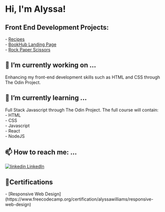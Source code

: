 <h1>Hi, I'm Alyssa!</h1>

<h2>Front End Development Projects:</h2>
- <a href="https://alyssaw770.github.io/odin-recipes/index.html" target="_blank">Recipes</a><br>
- <a href="https://alyssaw770.github.io./landing-page/" target="_blank">BookHub Landing Page</a><br>
- <a href="https://alyssaw770.github.io/rock-paper-scissors/" target="_blank">Rock Paper Scissors</a><br>
<h2>🔭 I’m currently working on ...</h2>
Enhancing my front-end development skills such as HTML and CSS through The Odin Project.
<h2>🌱 I’m currently learning ...</h2>
Full Stack Javascript through The Odin Project. The full course will contain:<br>
- HTML<br>
- CSS<br>
- Javascript<br>
- React<br>
- NodeJS<br>

<h2>📫 How to reach me: ...</h2>
<p>
  <a href="https://www.linkedin.com/in/alyssawill8/" rel="nofollow noreferrer">
    <img src="https://i.stack.imgur.com/gVE0j.png" alt="linkedin"> LinkedIn
  </a>
</p>

<h2>📄Certifications</h2>
- [Responsive Web Design](https://www.freecodecamp.org/certification/alyssawilliams/responsive-web-design)
<!--
**alyssaw770/alyssaw770** is a ✨ _special_ ✨ repository because its `README.md` (this file) appears on your GitHub profile.

Here are some ideas to get you started:


- 👯 I’m looking to collaborate on ...
- 🤔 I’m looking for help with ...
- 💬 Ask me about ...

- 😄 Pronouns: ...
- ⚡ Fun fact: ...
-->
